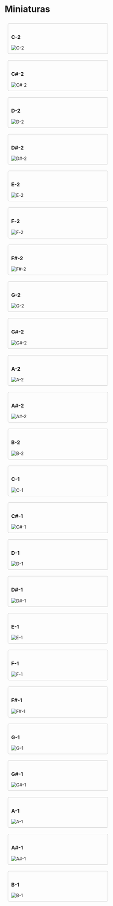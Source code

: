 # Miniaturas

<div style="display:inline-block; margin:10px; width:300px; border:1px solid #ccc; border-radius:4px; padding:10px;">
<h3>C-2</h3>
<img src="images800480/imagenes_pi/00001.menos2.C.png" alt="C-2" style="max-width:100%;">
</div>
<div style="display:inline-block; margin:10px; width:300px; border:1px solid #ccc; border-radius:4px; padding:10px;">
<h3>C#-2</h3>
<img src="images800480/imagenes_pi/00002.menos2.C#.png" alt="C#-2" style="max-width:100%;">
</div>
<div style="display:inline-block; margin:10px; width:300px; border:1px solid #ccc; border-radius:4px; padding:10px;">
<h3>D-2</h3>
<img src="images800480/imagenes_pi/00003.menos2.D.png" alt="D-2" style="max-width:100%;">
</div>
<div style="display:inline-block; margin:10px; width:300px; border:1px solid #ccc; border-radius:4px; padding:10px;">
<h3>D#-2</h3>
<img src="images800480/imagenes_pi/00004.menos2.D#.png" alt="D#-2" style="max-width:100%;">
</div>
<div style="display:inline-block; margin:10px; width:300px; border:1px solid #ccc; border-radius:4px; padding:10px;">
<h3>E-2</h3>
<img src="images800480/imagenes_pi/00005.menos2.E.png" alt="E-2" style="max-width:100%;">
</div>
<div style="display:inline-block; margin:10px; width:300px; border:1px solid #ccc; border-radius:4px; padding:10px;">
<h3>F-2</h3>
<img src="images800480/imagenes_pi/00006.menos2.F.png" alt="F-2" style="max-width:100%;">
</div>
<div style="display:inline-block; margin:10px; width:300px; border:1px solid #ccc; border-radius:4px; padding:10px;">
<h3>F#-2</h3>
<img src="images800480/imagenes_pi/00007.menos2.F#.png" alt="F#-2" style="max-width:100%;">
</div>
<div style="display:inline-block; margin:10px; width:300px; border:1px solid #ccc; border-radius:4px; padding:10px;">
<h3>G-2</h3>
<img src="images800480/imagenes_pi/00008.menos2.G.png" alt="G-2" style="max-width:100%;">
</div>
<div style="display:inline-block; margin:10px; width:300px; border:1px solid #ccc; border-radius:4px; padding:10px;">
<h3>G#-2</h3>
<img src="images800480/imagenes_pi/00009.menos2.G#.png" alt="G#-2" style="max-width:100%;">
</div>
<div style="display:inline-block; margin:10px; width:300px; border:1px solid #ccc; border-radius:4px; padding:10px;">
<h3>A-2</h3>
<img src="images800480/imagenes_pi/00010.menos2.A.png" alt="A-2" style="max-width:100%;">
</div>
<div style="display:inline-block; margin:10px; width:300px; border:1px solid #ccc; border-radius:4px; padding:10px;">
<h3>A#-2</h3>
<img src="images800480/imagenes_pi/00011.menos2.A#.png" alt="A#-2" style="max-width:100%;">
</div>
<div style="display:inline-block; margin:10px; width:300px; border:1px solid #ccc; border-radius:4px; padding:10px;">
<h3>B-2</h3>
<img src="images800480/imagenes_pi/00012.menos2.B.png" alt="B-2" style="max-width:100%;">
</div>
<div style="display:inline-block; margin:10px; width:300px; border:1px solid #ccc; border-radius:4px; padding:10px;">
<h3>C-1</h3>
<img src="images800480/imagenes_pi/00013.menos1.C.png" alt="C-1" style="max-width:100%;">
</div>
<div style="display:inline-block; margin:10px; width:300px; border:1px solid #ccc; border-radius:4px; padding:10px;">
<h3>C#-1</h3>
<img src="images800480/imagenes_pi/00014.menos1.C#.png" alt="C#-1" style="max-width:100%;">
</div>
<div style="display:inline-block; margin:10px; width:300px; border:1px solid #ccc; border-radius:4px; padding:10px;">
<h3>D-1</h3>
<img src="images800480/imagenes_pi/00015.menos1.D.png" alt="D-1" style="max-width:100%;">
</div>
<div style="display:inline-block; margin:10px; width:300px; border:1px solid #ccc; border-radius:4px; padding:10px;">
<h3>D#-1</h3>
<img src="images800480/imagenes_pi/00016.menos1.D#.png" alt="D#-1" style="max-width:100%;">
</div>
<div style="display:inline-block; margin:10px; width:300px; border:1px solid #ccc; border-radius:4px; padding:10px;">
<h3>E-1</h3>
<img src="images800480/imagenes_pi/00017.menos1.E.png" alt="E-1" style="max-width:100%;">
</div>
<div style="display:inline-block; margin:10px; width:300px; border:1px solid #ccc; border-radius:4px; padding:10px;">
<h3>F-1</h3>
<img src="images800480/imagenes_pi/00018.menos1.F.png" alt="F-1" style="max-width:100%;">
</div>
<div style="display:inline-block; margin:10px; width:300px; border:1px solid #ccc; border-radius:4px; padding:10px;">
<h3>F#-1</h3>
<img src="images800480/imagenes_pi/00019.menos1.F#.png" alt="F#-1" style="max-width:100%;">
</div>
<div style="display:inline-block; margin:10px; width:300px; border:1px solid #ccc; border-radius:4px; padding:10px;">
<h3>G-1</h3>
<img src="images800480/imagenes_pi/00020.menos1.G.png" alt="G-1" style="max-width:100%;">
</div>
<div style="display:inline-block; margin:10px; width:300px; border:1px solid #ccc; border-radius:4px; padding:10px;">
<h3>G#-1</h3>
<img src="images800480/imagenes_pi/00021.menos1.G#.png" alt="G#-1" style="max-width:100%;">
</div>
<div style="display:inline-block; margin:10px; width:300px; border:1px solid #ccc; border-radius:4px; padding:10px;">
<h3>A-1</h3>
<img src="images800480/imagenes_pi/00022.menos1.A.png" alt="A-1" style="max-width:100%;">
</div>
<div style="display:inline-block; margin:10px; width:300px; border:1px solid #ccc; border-radius:4px; padding:10px;">
<h3>A#-1</h3>
<img src="images800480/imagenes_pi/00023.menos1.A#.png" alt="A#-1" style="max-width:100%;">
</div>
<div style="display:inline-block; margin:10px; width:300px; border:1px solid #ccc; border-radius:4px; padding:10px;">
<h3>B-1</h3>
<img src="images800480/imagenes_pi/00024.menos1.B.png" alt="B-1" style="max-width:100%;">
</div>
